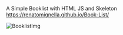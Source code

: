 A Simple Booklist with HTML JS and Skeleton 
https://renatomignella.github.io/Book-List/



![BooklistImg](https://user-images.githubusercontent.com/67004480/111853704-0e779000-8914-11eb-93e3-5adba7d3ea3b.JPG)
